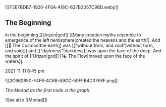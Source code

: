 ![[F3E7BDB7-1926-4F6A-A18C-627B3057C9BD.webp]]
## The Beginning

In the beginning [[Urizen|god]] [[Many creation myths resemble to emergence of the left hemisphere|created the heavens and the earth]]. And [[🔮 The Cosmos|the earth]] was [["without form, and void"|without form, and void;]] and [["darkness"|darkness]] was upon the face of the deep. And the spirit of [[Urizen|god]] [[☯️ The Flow|moved upon the face of the waters]].

2021-11-11 6:45 pm


![[2C662850-F4F6-4C6B-A9CC-59FFB4D37F8F.png]]

_The Monad as the first node in the graph._

(See also [[Monad]])






